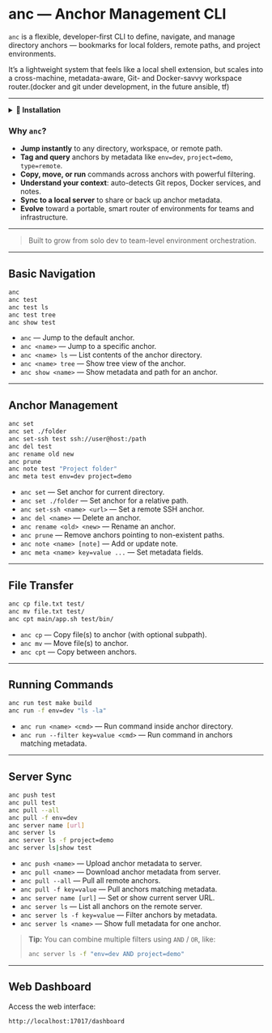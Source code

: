 # anc — Anchor Management CLI

`anc` is a flexible, developer-first CLI to define, navigate, and manage directory anchors — bookmarks for local folders, remote paths, and project environments.

It’s a lightweight system that feels like a local shell extension, but scales into a cross-machine, metadata-aware, Git- and Docker-savvy workspace router.(docker and git under development, in the future ansible, tf)

---


<details>
<summary><strong>🚀 Installation</strong></summary>

### CLI Setup

Just run:

```bash
./install.sh
```


To enable anc server go to server folder and run docker compose
```bash
cd server
docker compose up --build -d
```

http://localhost:17017

</details>

### Why `anc`?

- **Jump instantly** to any directory, workspace, or remote path.
- **Tag and query** anchors by metadata like `env=dev`, `project=demo`, `type=remote`.
- **Copy, move, or run** commands across anchors with powerful filtering.
- **Understand your context**: auto-detects Git repos, Docker services, and notes.
- **Sync to a local server** to share or back up anchor metadata.
- **Evolve** toward a portable, smart router of environments for teams and infrastructure.

---

>  Built to grow from solo dev to team-level environment orchestration.
---

## Basic Navigation
```bash
anc
anc test
anc test ls
anc test tree
anc show test
```

- `anc` — Jump to the default anchor.
- `anc <name>` — Jump to a specific anchor.
- `anc <name> ls` — List contents of the anchor directory.
- `anc <name> tree` — Show tree view of the anchor.
- `anc show <name>` — Show metadata and path for an anchor.

---

## Anchor Management

```bash
anc set
anc set ./folder
anc set-ssh test ssh://user@host:/path
anc del test
anc rename old new
anc prune
anc note test "Project folder"
anc meta test env=dev project=demo
```

- `anc set` — Set anchor for current directory.
- `anc set ./folder` — Set anchor for a relative path.
- `anc set-ssh <name> <url>` — Set a remote SSH anchor.
- `anc del <name>` — Delete an anchor.
- `anc rename <old> <new>` — Rename an anchor.
- `anc prune` — Remove anchors pointing to non-existent paths.
- `anc note <name> [note]` — Add or update note.
- `anc meta <name> key=value ...` — Set metadata fields.

---

## File Transfer

```bash
anc cp file.txt test/
anc mv file.txt test/
anc cpt main/app.sh test/bin/
```

- `anc cp` — Copy file(s) to anchor (with optional subpath).
- `anc mv` — Move file(s) to anchor.
- `anc cpt` — Copy between anchors.

---

## Running Commands

```bash
anc run test make build
anc run -f env=dev "ls -la"
```

- `anc run <name> <cmd>` — Run command inside anchor directory.
- `anc run --filter key=value <cmd>` — Run command in anchors matching metadata.

---

## Server Sync

```bash
anc push test
anc pull test
anc pull --all
anc pull -f env=dev
anc server name [url]
anc server ls
anc server ls -f project=demo
anc server ls|show test
```

- `anc push <name>` — Upload anchor metadata to server.
- `anc pull <name>` — Download anchor metadata from server.
- `anc pull --all` — Pull all remote anchors.
- `anc pull -f key=value` — Pull anchors matching metadata.
- `anc server name [url]` — Set or show current server URL.
- `anc server ls` — List all anchors on the remote server.
- `anc server ls -f key=value` — Filter anchors by metadata.
- `anc server ls <name>` — Show full metadata for one anchor.

> **Tip:** You can combine multiple filters using `AND` / `OR`, like:
>
> ```bash
> anc server ls -f "env=dev AND project=demo"
> ```

---

## Web Dashboard

Access the web interface:

```
http://localhost:17017/dashboard
```
